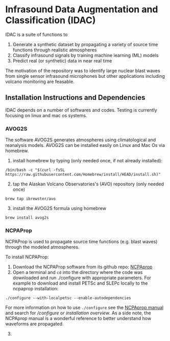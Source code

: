 # Infrasound Data Augmentation and Classification (IDAC)

IDAC is a suite of functions to 
1.  Generate a synthetic dataset by propagating a variety of source time functions through realistic atmospheres
1.  Classify infrasound signals by training machine learning (ML) models 
1.  Predict real (or synthetic) data in near real time

The motivation of the repository was to identify large nuclear blast waves from single sensor infrasound microphones but other applications including volcano monitoring are feasable. 

## Installation Instructions and Dependencies
IDAC depends on a number of softwares and codes.  Testing is currently focusing on linux and mac os systems.  


### AVOG2S 

The software AVOG2S generates atmospheres using climatological and reanalysis models.  AVOG2S can be installed easily on Linux and Mac Os via homebrew.  

1.  install homebrew by typing (only needed once, if not already installed): 

`/bin/bash -c "$(curl -fsSL https://raw.githubusercontent.com/Homebrew/install/HEAD/install.sh)"`

2.  tap the Alaskan Volcano Observatories's (AVO) repository (only needed once)

`brew tap ibrewster/avo`

3.  install the AVOG2S formula using homebrew 

`brew install avog2s`

### NCPAProp
NCPAProp is used to propagate source time functions (e.g. blast waves) through the modeled atmospheres. 

To install NCPAProp: 

1.  Download the NCPAProp software from its github repo: [NCPAprop](https://github.com/chetzer-ncpa/ncpaprop)
2.  Open a terminal and `cd` into the directory where the code was downloaded and run ./configure with appropriate parameters. For example to download and install PETSc and SLEPc locally to the ncpaprop installation:

`./configure --with-localpetsc --enable-autodependencies`

For more information on how to use `./configure` see the [NCPAprop manual](https://github.com/chetzer-ncpa/ncpaprop/blob/master/docs/ncpaprop-manual.pdf) and search for */configure* or *installation overview*.  As a side note, the NCPAprop manual is a wonderful reference to better understand how waveforms are propagated.  

3.  




